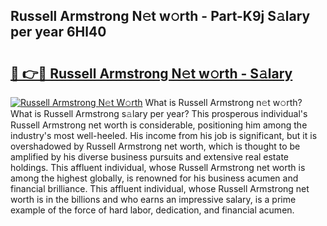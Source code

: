 ## Russell Armstrong N𝚎t w𝚘rth - Part-K9j S𝚊lary per year 6Hl40

# <h2><a href="http://gc3nw1.nevu.top/?p=Russell+Armstrong">🔗 👉🔴 Russell Armstrong N𝚎t w𝚘rth - S𝚊lary</a></h2>

[![Russell Armstrong N𝚎t W𝚘rth](https://i.imgur.com/Oavwk0R.jpeg)](http://gc3nw1.nevu.top/?p=Russell+Armstrong)
What is Russell Armstrong n𝚎t w𝚘rth? What is Russell Armstrong s𝚊lary per year?
This prosperous individual's Russell Armstrong net worth is considerable, positioning him among the industry's most well-heeled. His income from his job is significant, but it is overshadowed by Russell Armstrong net worth, which is thought to be amplified by his diverse business pursuits and extensive real estate holdings. This affluent individual, whose Russell Armstrong net worth is among the highest globally, is renowned for his business acumen and financial brilliance. This affluent individual, whose Russell Armstrong net worth is in the billions and who earns an impressive salary, is a prime example of the force of hard labor, dedication, and financial acumen.
